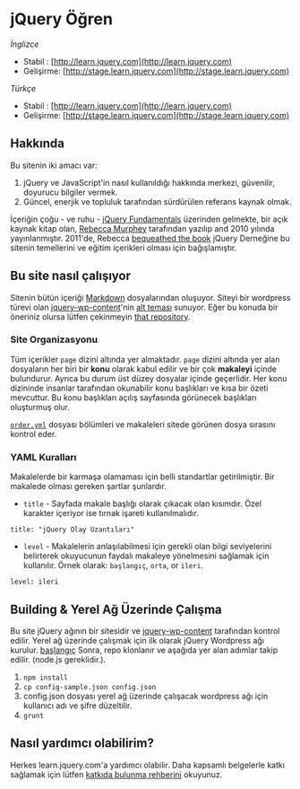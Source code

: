 # jQuery Öğren

_İnglizce_
* Stabil   : [http://learn.jquery.com](http://learn.jquery.com)
* Gelişirme: [http://stage.learn.jquery.com](http://stage.learn.jquery.com)

_Türkçe_
* Stabil   : [http://learn.jquery.com](http://learn.jquery.com)
* Gelişirme: [http://stage.learn.jquery.com](http://stage.learn.jquery.com)


## Hakkında

Bu sitenin iki amacı var:

1. jQuery ve JavaScript'in nasıl kullanıldığı hakkında merkezi, güvenilir, doyurucu bilgiler vermek.
2. Güncel, enerjik ve topluluk tarafından sürdürülen referans kaynak olmak.

İçeriğin çoğu - ve ruhu - [jQuery Fundamentals](http://jqfundamentals.com/legacy) üzerinden gelmekte, bir açık kaynak kitap olan, [Rebecca Murphey](http://www.rmurphey.com/) tarafından yazılıp and 2010 yılında yayınlanmıştır. 2011'de, Rebecca [bequeathed the book](http://rmurphey.com/blog/2011/03/17/the-future-of-jquery-fundamentals-and-a-confession/) jQuery Derneğine bu sitenin temellerini ve eğitim içerikleri olması için bağışlamıştır.


## Bu site nasıl çalışıyor

Sitenin bütün içeriği [Markdown](http://daringfireball.net/projects/markdown/) dosyalarından oluşuyor. Siteyi bir wordpress türevi olan [jquery-wp-content](https://github.com/jquery/jquery-wp-content)'nin [alt teması](https://github.com/jquery/jquery-wp-content/tree/master/themes/learn.jquery.com) sunuyor. Eğer bu konuda bir öneriniz olursa lütfen çekinmeyin [that repository](https://github.com/jquery/jquery-wp-content).

### Site Organizasyonu

Tüm içerikler `page` dizini altında yer almaktadır. `page` dizini altında yer alan dosyaların her biri bir **konu** olarak kabul edilir ve bir çok **makaleyi** içinde bulundurur. Ayrıca bu durum üst düzey dosyalar içinde geçerlidir. Her konu dizininde insanlar tarafından okunabilir konu başlıkları ve kısa bir özeti mevcuttur. Bu konu başlıkları açılış sayfasında görünecek başlıkları oluşturmuş olur.

[`order.yml`](https://github.com/okulbilisim/learn.jquery.com/blob/master/order.yml) dosyası bölümleri ve makaleleri sitede görünen dosya sırasını kontrol eder.


### YAML Kuralları

Makalelerde bir karmaşa olamaması için belli standartlar getirilmiştir. Bir makalede olması gereken şartlar şunlardır.

* `title` - Sayfada makale başlığı olarak çıkacak olan kısımdır. Özel karakter içeriyor ise tırnak işareti kullanılmalıdır.

`title: "jQuery Olay Uzantıları"`

* `level` - Makalelerin anlaşılabilmesi için gerekli olan bilgi seviyelerini belirterek okuyucunun faydalı makaleye yönelmesini sağlamak için kullanılır. Örnek olarak: `başlangıç`, `orta`, or `ileri`.

`level: ileri`


## Building & Yerel Ağ Üzerinde Çalışma

Bu site jQuery ağının bir sitesidir ve [jquery-wp-content](https://github.com/jquery/jquery-wp-content) tarafından kontrol edilir. Yerel ağ üzerinde çalışmak için ilk olarak jQuery Wordpress ağı kurulur. [başlangıç](https://github.com/jquery/jquery-wp-content) Sonra, repo klonlanır ve aşağıda yer alan adımlar takip edilir. (node.js gereklidir.).

1. `npm install`
2. `cp config-sample.json config.json`
3. config.json dosyası yerel ağ üzerinde çalışacak wordpress ağı için kullanıcı adı ve şifre düzeltilir. 
4. `grunt`

## Nasıl yardımcı olabilirim?

Herkes learn.jquery.com'a yardımcı olabilir. Daha kapsamlı belgelerle katkı sağlamak için lütfen [katkıda bulunma rehberini](http://learn.jquery.com/contributing) okuyunuz.
